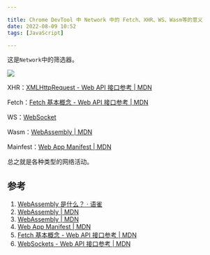```yaml
---

title: Chrome DevTool 中 Network 中的 Fetch、XHR、WS、Wasm等的意义
date: 2022-08-09 10:52
tags: [JavaScript]

---
```

这是`Network`中的筛选器。

![](https://cdn.nlark.com/yuque/0/2022/png/1318699/1660011710843-256e2358-72b3-4020-81bc-5b1ef4c9f7b2.png)

XHR：[XMLHttpRequest - Web API 接口参考 | MDN](https://developer.mozilla.org/zh-CN/docs/Web/API/XMLHttpRequest)

Fetch：[Fetch 基本概念 - Web API 接口参考 | MDN](https://developer.mozilla.org/zh-CN/docs/Web/API/Fetch_API/Basic_concepts)

WS：[WebSocket](https://javascript.info/websocket)

Wasm：[WebAssembly | MDN](https://developer.mozilla.org/zh-CN/docs/WebAssembly)

Mainfest：[Web App Manifest | MDN](https://developer.mozilla.org/zh-CN/docs/Web/Manifest)

总之就是各种类型的网络活动。

## 参考

1.  [WebAssembly 是什么？ · 语雀](https://www.yuque.com/ggdbb/gm2gl3/esc44d)
2.  [WebAssembly | MDN](https://developer.mozilla.org/zh-CN/docs/WebAssembly)
3.  [WebAssembly | MDN](https://developer.mozilla.org/zh-CN/docs/WebAssembly)
4.  [Web App Manifest | MDN](https://developer.mozilla.org/zh-CN/docs/Web/Manifest)
5.  [Fetch 基本概念 - Web API 接口参考 | MDN](https://developer.mozilla.org/zh-CN/docs/Web/API/Fetch_API/Basic_concepts)
6.  [WebSockets - Web API 接口参考 | MDN](https://developer.mozilla.org/zh-CN/docs/Web/API/WebSockets_API)